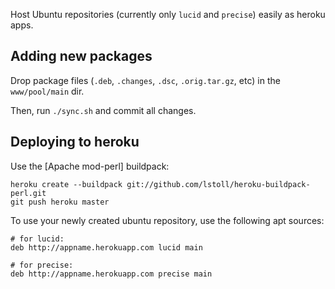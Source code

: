 Host Ubuntu repositories (currently only `lucid` and `precise`) easily as heroku apps.

## Adding new packages
Drop package files (`.deb`, `.changes`, `.dsc`, `.orig.tar.gz`, etc) in the `www/pool/main` dir.

Then, run `./sync.sh` and commit all changes.

## Deploying to heroku

Use the [Apache mod-perl] buildpack:

```
heroku create --buildpack git://github.com/lstoll/heroku-buildpack-perl.git
git push heroku master
```

To use your newly created ubuntu repository, use the following apt sources:

```
# for lucid:
deb http://appname.herokuapp.com lucid main

# for precise:
deb http://appname.herokuapp.com precise main
```
